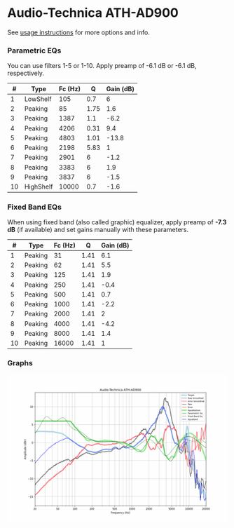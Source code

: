 # Audio-Technica ATH-AD900
See [usage instructions](https://github.com/jaakkopasanen/AutoEq#usage) for more options and info.

### Parametric EQs
You can use filters 1-5 or 1-10. Apply preamp of -6.1 dB or -6.1 dB, respectively.

|   # | Type      |   Fc (Hz) |    Q |   Gain (dB) |
|-----|-----------|-----------|------|-------------|
|   1 | LowShelf  |       105 | 0.7  |         6   |
|   2 | Peaking   |        85 | 1.75 |         1.6 |
|   3 | Peaking   |      1387 | 1.1  |        -6.2 |
|   4 | Peaking   |      4206 | 0.31 |         9.4 |
|   5 | Peaking   |      4803 | 1.01 |       -13.8 |
|   6 | Peaking   |      2198 | 5.83 |         1   |
|   7 | Peaking   |      2901 | 6    |        -1.2 |
|   8 | Peaking   |      3383 | 6    |         1.9 |
|   9 | Peaking   |      3837 | 6    |        -1.5 |
|  10 | HighShelf |     10000 | 0.7  |        -1.6 |

### Fixed Band EQs
When using fixed band (also called graphic) equalizer, apply preamp of **-7.3 dB** (if available) and set gains manually with these parameters.

|   # | Type    |   Fc (Hz) |    Q |   Gain (dB) |
|-----|---------|-----------|------|-------------|
|   1 | Peaking |        31 | 1.41 |         6.1 |
|   2 | Peaking |        62 | 1.41 |         5.5 |
|   3 | Peaking |       125 | 1.41 |         1.9 |
|   4 | Peaking |       250 | 1.41 |        -0.4 |
|   5 | Peaking |       500 | 1.41 |         0.7 |
|   6 | Peaking |      1000 | 1.41 |        -2.2 |
|   7 | Peaking |      2000 | 1.41 |         2   |
|   8 | Peaking |      4000 | 1.41 |        -4.2 |
|   9 | Peaking |      8000 | 1.41 |         1.4 |
|  10 | Peaking |     16000 | 1.41 |         1   |

### Graphs
![](./Audio-Technica%20ATH-AD900.png)
